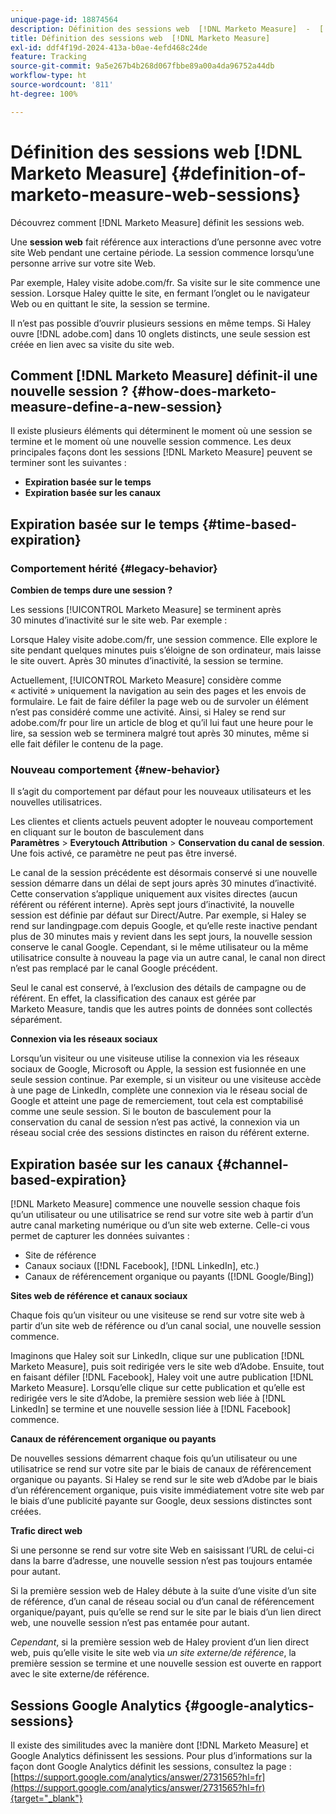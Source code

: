 ```yaml
---
unique-page-id: 18874564
description: Définition des sessions web  [!DNL Marketo Measure]  -  [!DNL Marketo Measure]
title: Définition des sessions web  [!DNL Marketo Measure]
exl-id: ddf4f19d-2024-413a-b0ae-4efd468c24de
feature: Tracking
source-git-commit: 9a5e267b4b268d067fbbe89a00a4da96752a44db
workflow-type: ht
source-wordcount: '811'
ht-degree: 100%

---
```


# Définition des sessions web [!DNL Marketo Measure] {#definition-of-marketo-measure-web-sessions}

Découvrez comment [!DNL Marketo Measure] définit les sessions web.

Une **session web** fait référence aux interactions d’une personne avec votre site Web pendant une certaine période. La session commence lorsqu’une personne arrive sur votre site Web.

Par exemple, Haley visite adobe.com/fr. Sa visite sur le site commence une session. Lorsque Haley quitte le site, en fermant l’onglet ou le navigateur Web ou en quittant le site, la session se termine.

Il n’est pas possible d’ouvrir plusieurs sessions en même temps. Si Haley ouvre [!DNL adobe.com] dans 10 onglets distincts, une seule session est créée en lien avec sa visite du site web.

## Comment [!DNL Marketo Measure] définit-il une nouvelle session ? {#how-does-marketo-measure-define-a-new-session}

Il existe plusieurs éléments qui déterminent le moment où une session se termine et le moment où une nouvelle session commence. Les deux principales façons dont les sessions [!DNL Marketo Measure] peuvent se terminer sont les suivantes :

* **Expiration basée sur le temps**
* **Expiration basée sur les canaux**

## Expiration basée sur le temps {#time-based-expiration}

### Comportement hérité {#legacy-behavior}

**Combien de temps dure une session ?**

Les sessions [!UICONTROL Marketo Measure] se terminent après 30 minutes d’inactivité sur le site web. Par exemple :

Lorsque Haley visite adobe.com/fr, une session commence. Elle explore le site pendant quelques minutes puis s’éloigne de son ordinateur, mais laisse le site ouvert. Après 30 minutes d’inactivité, la session se termine.

Actuellement, [!UICONTROL Marketo Measure] considère comme « activité » uniquement la navigation au sein des pages et les envois de formulaire. Le fait de faire défiler la page web ou de survoler un élément n’est pas considéré comme une activité. Ainsi, si Haley se rend sur adobe.com/fr pour lire un article de blog et qu’il lui faut une heure pour le lire, sa session web se terminera malgré tout après 30 minutes, même si elle fait défiler le contenu de la page.

### Nouveau comportement {#new-behavior}

Il s’agit du comportement par défaut pour les nouveaux utilisateurs et les nouvelles utilisatrices.

Les clientes et clients actuels peuvent adopter le nouveau comportement en cliquant sur le bouton de basculement dans **Paramètres** > **Everytouch Attribution** > **Conservation du canal de session**. Une fois activé, ce paramètre ne peut pas être inversé.

Le canal de la session précédente est désormais conservé si une nouvelle session démarre dans un délai de sept jours après 30 minutes d’inactivité. Cette conservation s’applique uniquement aux visites directes (aucun référent ou référent interne). Après sept jours d’inactivité, la nouvelle session est définie par défaut sur Direct/Autre. Par exemple, si Haley se rend sur landingpage.com depuis Google, et qu’elle reste inactive pendant plus de 30 minutes mais y revient dans les sept jours, la nouvelle session conserve le canal Google. Cependant, si le même utilisateur ou la même utilisatrice consulte à nouveau la page via un autre canal, le canal non direct n’est pas remplacé par le canal Google précédent.

Seul le canal est conservé, à l’exclusion des détails de campagne ou de référent. En effet, la classification des canaux est gérée par Marketo Measure, tandis que les autres points de données sont collectés séparément.

**Connexion via les réseaux sociaux**

Lorsqu’un visiteur ou une visiteuse utilise la connexion via les réseaux sociaux de Google, Microsoft ou Apple, la session est fusionnée en une seule session continue. Par exemple, si un visiteur ou une visiteuse accède à une page de LinkedIn, complète une connexion via le réseau social de Google et atteint une page de remerciement, tout cela est comptabilisé comme une seule session. Si le bouton de basculement pour la conservation du canal de session n’est pas activé, la connexion via un réseau social crée des sessions distinctes en raison du référent externe.

## Expiration basée sur les canaux {#channel-based-expiration}

[!DNL Marketo Measure] commence une nouvelle session chaque fois qu’un utilisateur ou une utilisatrice se rend sur votre site web à partir d’un autre canal marketing numérique ou d’un site web externe. Celle-ci vous permet de capturer les données suivantes :

* Site de référence
* Canaux sociaux ([!DNL Facebook], [!DNL LinkedIn], etc.)
* Canaux de référencement organique ou payants ([!DNL Google/Bing])

**Sites web de référence et canaux sociaux**

Chaque fois qu’un visiteur ou une visiteuse se rend sur votre site web à partir d’un site web de référence ou d’un canal social, une nouvelle session commence.

Imaginons que Haley soit sur LinkedIn, clique sur une publication [!DNL Marketo Measure], puis soit redirigée vers le site web d’Adobe. Ensuite, tout en faisant défiler [!DNL Facebook], Haley voit une autre publication [!DNL Marketo Measure]. Lorsqu’elle clique sur cette publication et qu’elle est redirigée vers le site d’Adobe, la première session web liée à [!DNL LinkedIn] se termine et une nouvelle session liée à [!DNL Facebook] commence.

**Canaux de référencement organique ou payants**

De nouvelles sessions démarrent chaque fois qu’un utilisateur ou une utilisatrice se rend sur votre site par le biais de canaux de référencement organique ou payants. Si Haley se rend sur le site web d’Adobe par le biais d’un référencement organique, puis visite immédiatement votre site web par le biais d’une publicité payante sur Google, deux sessions distinctes sont créées.

**Trafic direct web**

Si une personne se rend sur votre site Web en saisissant l’URL de celui-ci dans la barre d’adresse, une nouvelle session n’est pas toujours entamée pour autant.

Si la première session web de Haley débute à la suite d’une visite d’un site de référence, d’un canal de réseau social ou d’un canal de référencement organique/payant, puis qu’elle se rend sur le site par le biais d’un lien direct web, une nouvelle session n’est pas entamée pour autant.

_Cependant_, si la première session web de Haley provient d’un lien direct web, puis qu’elle visite le site web via _un site externe/de référence_, la première session se termine et une nouvelle session est ouverte en rapport avec le site externe/de référence.

## Sessions Google Analytics {#google-analytics-sessions}

Il existe des similitudes avec la manière dont [!DNL Marketo Measure] et Google Analytics définissent les sessions. Pour plus d’informations sur la façon dont Google Analytics définit les sessions, consultez la page : [https://support.google.com/analytics/answer/2731565?hl=fr](https://support.google.com/analytics/answer/2731565?hl=fr){target="_blank"}
